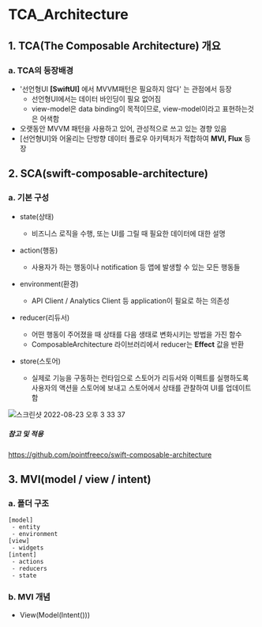 # TCA_Architecture

## 1. TCA(The Composable Architecture) 개요
### a.  TCA의 등장배경
* '선언형UI **[SwiftUI]** 에서 MVVM패턴은 필요하지 않다' 는 관점에서 등장
  * 선언형UI에서는 데이터 바인딩이 필요 없어짐
  * view-model은 data binding이 목적이므로, view-model이라고 표현하는것은 어색함
* 오랫동안 MVVM 패턴을 사용하고 있어, 관성적으로 쓰고 있는 경향 있음
* [선언형UI]와 어울리는 단방향 데이터 플로우 아키텍처가 적합하여 **MVI, Flux** 등장

  
## 2. SCA(swift-composable-architecture)

### a. 기본 구성
* state(상태)
  * 비즈니스 로직을 수행, 또는 UI를 그릴 때 필요한 데이터에 대한 설명
  
* action(행동)
  * 사용자가 하는 행동이나 notification 등 앱에 발생할 수 있는 모든 행동들

* environment(환경)
  * API Client / Analytics Client 등 application이 필요로 하는 의존성

* reducer(리듀서)
  * 어떤 행동이 주어졌을 때 상태를 다음 생태로 변화시키는 방법을 가진 함수
  * ComposableArchitecture 라이브러리에서 reducer는 **Effect** 값을 반환
  
* store(스토어)
  * 실제로 기능을 구동하는 런타임으로 스토어가 리듀서와 이펙트를 실행하도록 사용자의 액션을 스토어에 보내고 스토어에서 상태를 관찰하여 UI를 업데이트함
  

![스크린샷 2022-08-23 오후 3 33 37](https://user-images.githubusercontent.com/47517621/186087272-9c84d740-9fdf-4c9e-8abc-5a2595df5188.png)

##### 참고 및 적용 
https://github.com/pointfreeco/swift-composable-architecture

## 3. MVI(model / view / intent)
### a. 폴더 구조
```
[model]
 - entity
 - environment
[view]
 - widgets
[intent]
 - actions
 - reducers
 - state
```

### b. MVI 개념
* View(Model(Intent()))


